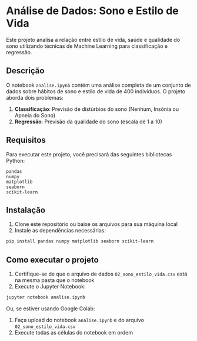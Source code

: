 # Análise de Dados: Sono e Estilo de Vida

Este projeto analisa a relação entre estilo de vida, saúde e qualidade do sono utilizando técnicas de Machine Learning para classificação e regressão.

## Descrição

O notebook `analise.ipynb` contém uma análise completa de um conjunto de dados sobre hábitos de sono e estilo de vida de 400 indivíduos. O projeto aborda dois problemas:

1. **Classificação**: Previsão de distúrbios do sono (Nenhum, Insônia ou Apneia do Sono)
2. **Regressão**: Previsão da qualidade do sono (escala de 1 a 10)

## Requisitos

Para executar este projeto, você precisará das seguintes bibliotecas Python:

```
pandas
numpy
matplotlib
seaborn
scikit-learn
```

## Instalação

1. Clone este repositório ou baixe os arquivos para sua máquina local
2. Instale as dependências necessárias:

```bash
pip install pandas numpy matplotlib seaborn scikit-learn
```

## Como executar o projeto

1. Certifique-se de que o arquivo de dados `02_sono_estilo_vida.csv` está na mesma pasta que o notebook
2. Execute o Jupyter Notebook:

```bash
jupyter notebook analise.ipynb
```

Ou, se estiver usando Google Colab:
1. Faça upload do notebook `analise.ipynb` e do arquivo `02_sono_estilo_vida.csv`
2. Execute todas as células do notebook em ordem